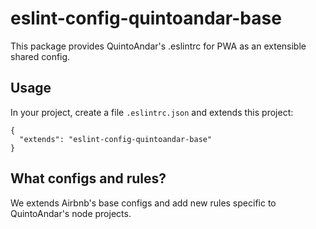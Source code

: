 # eslint-config-quintoandar-base

This package provides QuintoAndar's .eslintrc for PWA as an extensible shared config.

## Usage

In your project, create a file `.eslintrc.json` and extends this project:

```es6
{
  "extends": "eslint-config-quintoandar-base"
}
```

## What configs and rules?

We extends Airbnb's base configs and add new rules specific to QuintoAndar's node projects.

